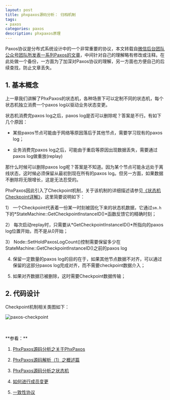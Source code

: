 ```yaml
---
layout: post
title: phxpaxos源码分析： 归档机制
tags:
- paxos
categories: paxos
description: phxpaxos原理
---
```



Paxos协议是分布式系统设计中的一个非常重要的协议，本文转载自[微信后台团队公众号团队所发表一系列Paxos的文章](https://mp.weixin.qq.com/s/WEi2kojApSP8PBupdP_8yw)，中间针对自己的理解略有修改或注释。在此处做一个备份，一方面为了加深对Paxos协议的理解，另一方面也方便自己的后续查找，防止文章丢失。


<!-- more -->

## 1. 基本概念
上一章我们讲解了PhxPaxos的状态机，各种场景下可以定制不同的状态机，每个状态机独立消费一个paxos log以驱动业务状态变更。

状态机消费完paxos log之后，paxos log是否可以删除呢？答案是不行。有如下几个原因：

* 某些paxos节点可能由于网络等原因落后于其他节点，需要学习现有的paxos log；

* 业务消费完paxos log之后，可能由于重启等原因出现数据丢失，需要通过paxos log做重放(replay)

那什么时候可以删除paxos log呢？答案是不知道。因为某个节点可能永远处于离线状态，这时候必须保留从最初到现在所有的paxos log。但另一方面，如果数据不删除将无限增长，这是无法忍受的。

PhxPaxos因此引入了Checkpoint机制，关于该机制的详细描述请参见[《状态机Checkpoint详解》](https://github.com/Tencent/phxpaxos/wiki/%E7%8A%B6%E6%80%81%E6%9C%BACheckpoint%E8%AF%A6%E8%A7%A3)，这里简要说明如下：

1） 一个Checkpoint代表着一份某一时刻被固化下来的状态机数据，它通过```sm.h```下的*StateMachine::GetCheckpointInstanceID()*函数反馈它的精确时刻；

2） 每次启动replay时，只需要从*GetCheckpointInstanceID()*所指向的paxos log位置开始，而不是从0开始；

3） Node::SetHoldPaxosLogCount()控制需要保留多少在StateMachine::GetCheckpointInstanceID()之前的paxos log

4) 保留一定数量的paxos log的目的在于，如果其他节点数据不对齐，可以通过保留的这部分paxos log完成对齐，而不需要checkpoint数据介入；

5) 如果对齐数据已被删除，这时需要Checkpoint数据传输；

## 2. 代码设计
Checkpoint机制相关类图如下：

![paxos-checkpoint](https://ivanzz1001.github.io/records/assets/img/paxos/paxos_checkpoint.jpg)





<br />
<br />
**参看：**

1. [PhxPaxos源码分析之关于PhxPaxos](https://www.jianshu.com/p/9f1a874a39e5)

2. [PhxPaxos源码解析（1）之概述篇](https://blog.csdn.net/weixin_41713182/article/details/88147487)

3. [PhxPaxos源码分析之状态机](https://www.jianshu.com/p/89377cc9b405)

4. [如何进行成员变更](https://github.com/Tencent/phxpaxos/wiki/%E5%A6%82%E4%BD%95%E8%BF%9B%E8%A1%8C%E6%88%90%E5%91%98%E5%8F%98%E6%9B%B4)

5. [一致性协议](https://www.jianshu.com/p/0b475b430abe?utm_campaign=maleskine&utm_content=note&utm_medium=seo_notes&utm_source=recommendation)

<br />
<br />
<br />


